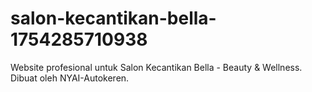 # salon-kecantikan-bella-1754285710938
Website profesional untuk Salon Kecantikan Bella - Beauty &amp; Wellness. Dibuat oleh NYAI-Autokeren.
